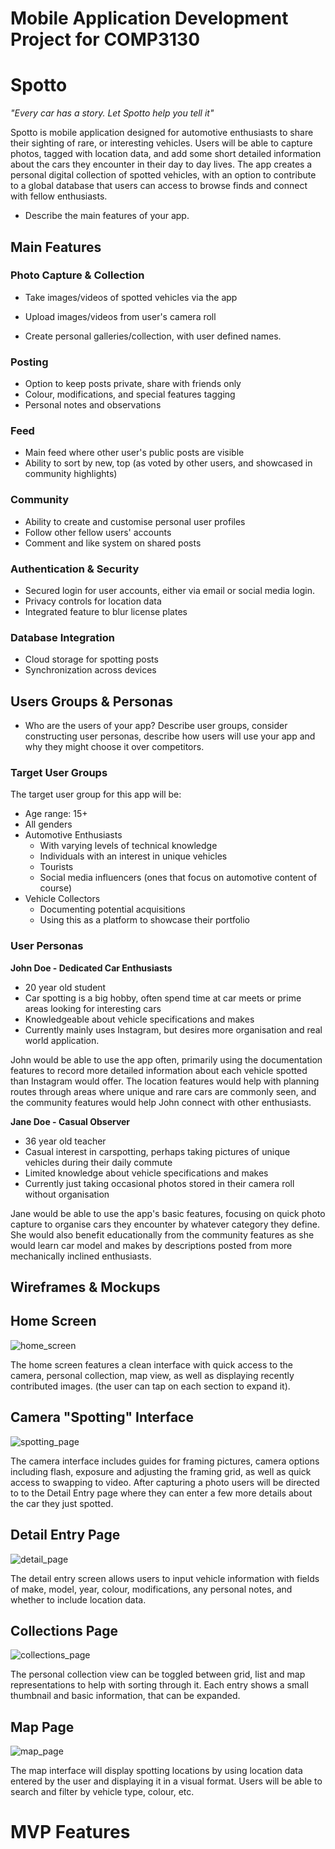 # Mobile Application Development Project for COMP3130


# Spotto

*"Every car has a story. Let Spotto help you tell it"*

Spotto is mobile application designed for automotive enthusiasts to share their sighting of rare, or interesting vehicles. Users will be able to capture photos, tagged with location data, and add some short detailed information about the cars they encounter in their day to day lives. The app creates a personal digital collection of spotted vehicles, with an option to contribute to a global database that users can access to browse finds and connect with fellow enthusiasts. 

- Describe the main features of your app.    

## Main Features

### Photo Capture & Collection 

* Take images/videos of spotted vehicles via the app

* Upload images/videos from user's camera roll

* Create personal galleries/collection, with user defined names.

### Posting 

* Option to keep posts private, share with friends only
* Colour, modifications, and special features tagging
* Personal notes and observations

### Feed 

* Main feed where other user's public posts are visible
* Ability to sort by new, top (as voted by other users, and showcased in community highlights)

### Community 

* Ability to create and customise personal user profiles
* Follow other fellow users' accounts
* Comment and like system on shared posts

### Authentication & Security

* Secured login for user accounts, either via email or social media login.
* Privacy controls for location data
* Integrated feature to blur license plates

### Database Integration

* Cloud storage for spotting posts
* Synchronization across devices











## Users Groups & Personas



* Who are the users of your app? Describe user groups, consider  constructing user personas, describe how users will use your app and why they might choose it over competitors.



### Target User Groups

The target user group for this app will be:

* Age range: 15+
* All genders 
* Automotive Enthusiasts
  * With varying levels of technical knowledge
  * Individuals with an interest in unique vehicles
  * Tourists
  * Social media influencers (ones that focus on automotive content of course)
* Vehicle Collectors
  * Documenting potential acquisitions
  * Using this as a platform to showcase their portfolio



### User Personas

**John Doe - Dedicated Car Enthusiasts**

* 20 year old student
* Car spotting is a big hobby, often spend time at car meets or prime areas looking for interesting cars
* Knowledgeable about vehicle specifications and makes
* Currently mainly uses Instagram, but desires more organisation and real world application.

John would be able to use the app often, primarily using the documentation features to record more detailed information about each vehicle spotted than Instagram would offer. The location features would help with planning routes through areas where unique and rare cars are commonly seen, and the community features would help John connect with other enthusiasts.

**Jane Doe - Casual Observer**

* 36 year old teacher
* Casual interest in carspotting, perhaps taking pictures of unique vehicles during their daily commute
* Limited knowledge about vehicle specifications and makes
* Currently just taking occasional photos stored in their camera roll without organisation

Jane would be able to use the app's basic features, focusing on quick photo capture to organise cars they encounter by whatever category they define. She would also benefit educationally from the community features as she would learn car model and makes by descriptions posted from more mechanically inclined enthusiasts. 

## Wireframes & Mockups

## Home Screen

![home_screen](https://github.com/MQ-COMP3130/mobile-application-development-mohnish-sharma/blob/main/images/home_screen.png)

The home screen features a clean interface with quick access to the camera, personal collection, map view, as well as displaying recently contributed images. (the user can tap on each section to expand it).

## Camera "Spotting" Interface

![spotting_page](https://github.com/MQ-COMP3130/mobile-application-development-mohnish-sharma/blob/main/images/image_screen.png)

The camera interface includes guides for framing pictures, camera options including flash, exposure and adjusting the framing grid, as well as quick access to swapping to video. After capturing a photo users will be directed to to the Detail Entry page where they can enter a few more details about the car they just spotted.

## Detail Entry Page

![detail_page](https://github.com/MQ-COMP3130/mobile-application-development-mohnish-sharma/blob/main/images/details_screen.png)

The detail entry screen allows users to input vehicle information with fields of make, model, year, colour, modifications, any personal notes, and whether to include location data.

## Collections Page

![collections_page](https://github.com/MQ-COMP3130/mobile-application-development-mohnish-sharma/blob/main/images/collection_screen.png)

The personal collection view can be toggled between grid, list and map representations to help with sorting through it. Each entry shows a small thumbnail and basic information, that can be expanded.

## Map Page

![map_page](https://github.com/MQ-COMP3130/mobile-application-development-mohnish-sharma/blob/main/images/map_screen.png)

The map interface will display spotting locations by using location data entered by the user and displaying it in a visual format. Users will be able to search and filter by vehicle type, colour, etc.

# MVP Features

